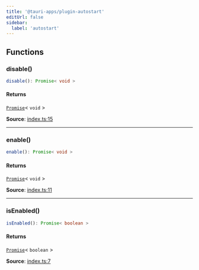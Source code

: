 ```yaml
---
title: '@tauri-apps/plugin-autostart'
editUrl: false
sidebar:
  label: 'autostart'
---
```


## Functions

### disable()

```ts
disable(): Promise< void >
```

#### Returns

[`Promise`](https://developer.mozilla.org/docs/Web/JavaScript/Reference/Global_Objects/Promise)\< `void` \>

**Source**: [index.ts:15](https://github.com/tauri-apps/plugins-workspace/blob/v2/plugins/autostart/guest-js/index.ts#L15)

---

### enable()

```ts
enable(): Promise< void >
```

#### Returns

[`Promise`](https://developer.mozilla.org/docs/Web/JavaScript/Reference/Global_Objects/Promise)\< `void` \>

**Source**: [index.ts:11](https://github.com/tauri-apps/plugins-workspace/blob/v2/plugins/autostart/guest-js/index.ts#L11)

---

### isEnabled()

```ts
isEnabled(): Promise< boolean >
```

#### Returns

[`Promise`](https://developer.mozilla.org/docs/Web/JavaScript/Reference/Global_Objects/Promise)\< `boolean` \>

**Source**: [index.ts:7](https://github.com/tauri-apps/plugins-workspace/blob/v2/plugins/autostart/guest-js/index.ts#L7)
